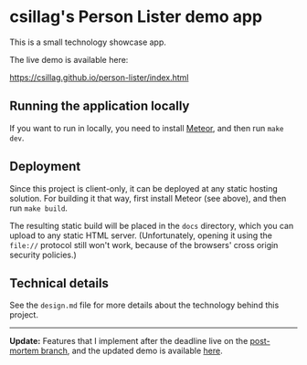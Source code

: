# csillag's Person Lister demo app

This is a small technology showcase app.

The live demo is available here:

https://csillag.github.io/person-lister/index.html

## Running the application locally

If you want to run in locally, you need to install [Meteor](http://meteor.com/),
and then run `make dev`.

## Deployment

Since this project is client-only, it can be deployed at any static hosting
solution. For building it that way, first install Meteor (see above),
and then run `make build`.

The resulting static build will be placed in the `docs` directory,
which you can upload to any static HTML server.
(Unfortunately, opening it using the `file://` protocol still won't work,
because of the browsers' cross origin security policies.)

## Technical details

See the `design.md` file for more details about the technology behind this project.

   * * *

**Update:** Features that I implement after the deadline live on
the [post-mortem branch](https://github.com/csillag/person-lister/tree/post-mortem), and the updated demo is available
[here](https://csillag.github.io/person-lister-post-mortem/index.html).
